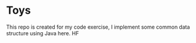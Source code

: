 # Toys
This repo is created for my code exercise, I implement some common data structure using Java here.
HF
